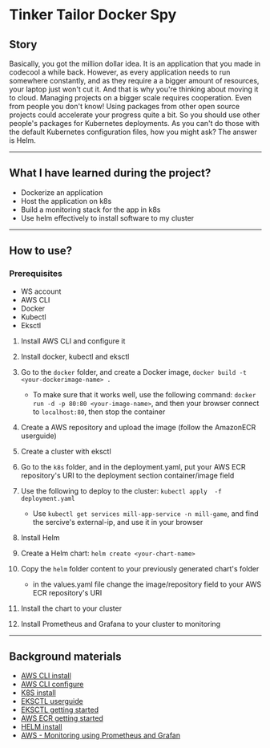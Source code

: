 # Tinker Tailor Docker Spy

## Story

Basically, you got the million dollar idea. It is an application that you made in codecool a while back. However, as every application needs to run somewhere constantly, and as they require a a bigger amount of resources, your laptop just won't cut it. And that is why you're thinking about moving it to cloud. Managing projects on a bigger scale requires cooperation. Even from people you don't know! Using packages from other open source projects could accelerate your progress quite a bit. So you should use other people's packages for Kubernetes deployments. As you can't do those with the default Kubernetes configuration files, how you might ask? The answer is Helm.

---
## What I have learned during the project?

- Dockerize an application
- Host the application on k8s
- Build a monitoring stack for the app in k8s
- Use helm effectively to install software to my cluster

---
## How to use?
### Prerequisites
- WS account
- AWS CLI
- Docker
- Kubectl
- Eksctl

1. Install AWS CLI and configure it

2. Install docker, kubectl and eksctl

3. Go to the ```docker``` folder, and create a Docker image, ```docker build -t <your-dockerimage-name> .```
	- To make sure that it works well, use the following command: ```docker run -d -p 80:80 <your-image-name>```, and then your browser connect to ```localhost:80```, then stop the container

4. Create a AWS repository and upload the image (follow the AmazonECR userguide)

5. Create a cluster with eksctl

6. Go to the ```k8s``` folder, and in the deployment.yaml, put your AWS ECR repository's URI to the deployment section container/image field

7. Use the following to deploy to the cluster: ```kubectl apply  -f deployment.yaml```
	- Use ```kubectl get services mill-app-service -n mill-game```, and find the sercive's external-ip, and use it in your browser

8. Install Helm

9. Create a Helm chart: ```helm create <your-chart-name>```

10. Copy the ```helm``` folder content to your previously generated chart's folder
	- in the values.yaml file change the image/repository field to your AWS ECR repository's URI

11. Install the chart to your cluster

12. Install Prometheus and Grafana to your cluster to monitoring


---

## Background materials

- <i class="fas fa-circle"></i> [AWS CLI install](https://docs.aws.amazon.com/cli/latest/userguide/install-cliv2.html)
- <i class="fas fa-circle"></i> [AWS CLI configure](https://docs.aws.amazon.com/cli/latest/userguide/cli-configure-quickstart.html)
- <i class="fas fa-circle"></i> [K8S install](https://kubernetes.io/docs/tasks/tools/install-kubectl-linux/)
- <i class="fas fa-circle"></i> [EKSCTL userguide](https://docs.aws.amazon.com/eks/latest/userguide/eksctl.html)
- <i class="fas fa-circle"></i> [EKSCTL getting started](https://docs.aws.amazon.com/eks/latest/userguide/getting-started-eksctl.html)
- <i class="fas fa-circle"></i> [AWS ECR getting started](https://docs.aws.amazon.com/AmazonECR/latest/userguide/getting-started-cli.html)
- <i class="fas fa-circle"></i> [HELM install](https://helm.sh/docs/intro/install/)
- <i class="fas fa-circle"></i> [AWS - Monitoring using Prometheus and Grafan](https://www.eksworkshop.com/intermediate/240_monitoring/)
